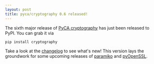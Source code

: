 ```yaml
---
layout: post
title: pyca/cryptography 0.6 released!
---
```


The sixth major release of [PyCA cryptography](https://github.com/pyca/cryptography) has just been released to PyPI. You can grab it via

```bash
pip install cryptography
```

Take a look at the [changelog](https://cryptography.io/en/latest/changelog/) to see what's new! This version lays the groundwork for some upcoming releases of [paramiko](https://github.com/paramiko/paramiko/pull/394) and [pyOpenSSL](https://github.com/pyca/pyopenssl).
